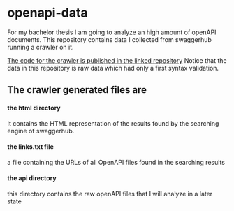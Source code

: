 # openapi-data
For my bachelor thesis I am going to analyze an high amount of openAPI documents.
This repository contains data I collected from swaggerhub running a crawler on it. 

[The code for the crawler is published in the linked repository](https://gitlab.tubit.tu-berlin.de/amit88/swaggerhub-crawler)
Notice that the data in this repository is raw data which had only a first syntax validation. 



## The crawler generated files are
#### the html directory
It contains the HTML representation of the results found by the searching engine of swaggerhub.
#### the links.txt file
a file containing the URLs of all OpenAPI files found in the searching results
#### the api directory
this directory contains the raw openAPI files that I will analyze in a later state
